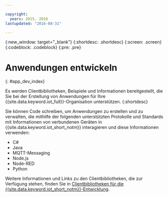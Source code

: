 ```yaml
---

copyright:
  years: 2015, 2016
lastupdated: "2016-08-31"

---
```


{:new_window: target="_blank"}
{:shortdesc: .shortdesc}
{:screen: .screen}
{:codeblock: .codeblock}
{:pre: .pre}

# Anwendungen entwickeln
{: #app_dev_index}

Es werden Clientbibliotheken, Beispiele und Informationen bereitgestellt, die Sie bei der Erstellung von Anwendungen für Ihre {{site.data.keyword.iot_full}}-Organisation unterstützen.
{:shortdesc}

Sie können Code schreiben, um Anwendungen zu erstellen und zu verwalten, die mithilfe der folgenden unterstützten Protokolle und Standards mit Informationen von verbundenen Geräten in {{site.data.keyword.iot_short_notm}} interagieren und diese Informationen verwenden:

- C#
- Java
- MQTT-Messaging
- Node.js
- Node-RED
- Python

Weitere Informationen und Links zu den Clientbibliotheken, die zur Verfügung stehen, finden Sie in [Clientbibliotheken für die {{site.data.keyword.iot_short_notm}}-Entwicklung](../iot_platform_client_lib.html).
